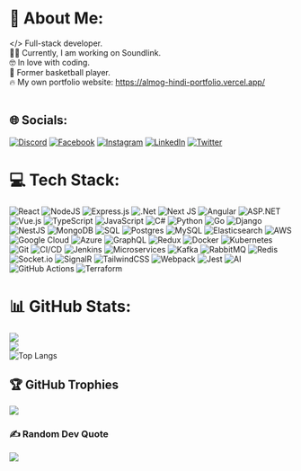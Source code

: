 # 💫 About Me:
 </> Full-stack developer.<br>👨‍💻 Currently, I am working on Soundlink.<br>🤓 In love with coding.<br>🏀 Former basketball player.<br>🔥 My own portfolio website: https://almog-hindi-portfolio.vercel.app/
<br><br>


## 🌐 Socials:
[![Discord](https://img.shields.io/badge/Discord-%237289DA.svg?logo=discord&logoColor=white)](https://discord.gg/https://discord.com/users/407894635143495680) [![Facebook](https://img.shields.io/badge/Facebook-%231877F2.svg?logo=Facebook&logoColor=white)](https://facebook.com/AlmogHindi) [![Instagram](https://img.shields.io/badge/Instagram-%23E4405F.svg?logo=Instagram&logoColor=white)](https://instagram.com/almoghindi) [![LinkedIn](https://img.shields.io/badge/LinkedIn-%230077B5.svg?logo=linkedin&logoColor=white)](https://linkedin.com/in/AlmogHindi) [![Twitter](https://img.shields.io/badge/Twitter-%231DA1F2.svg?logo=Twitter&logoColor=white)](https://twitter.com/almoghindi) 

# 💻 Tech Stack:
![React](https://img.shields.io/badge/react-%2320232a.svg?style=for-the-badge&logo=react&logoColor=%2361DAFB) 
![NodeJS](https://img.shields.io/badge/node.js-6DA55F?style=for-the-badge&logo=node.js&logoColor=white) 
![Express.js](https://img.shields.io/badge/express.js-%23404d59.svg?style=for-the-badge&logo=express&logoColor=%2361DAFB) 
![.Net](https://img.shields.io/badge/.NET-5C2D91?style=for-the-badge&logo=.net&logoColor=white) 
![Next JS](https://img.shields.io/badge/Next-black?style=for-the-badge&logo=next.js&logoColor=white) 
![Angular](https://img.shields.io/badge/angular-%23DD0031.svg?style=for-the-badge&logo=angular&logoColor=white) 
![ASP.NET](https://img.shields.io/badge/ASP.NET-512BD4?style=for-the-badge&logo=.net&logoColor=white)
![Vue.js](https://img.shields.io/badge/Vue.js-4FC08D?style=for-the-badge&logo=vue.js&logoColor=white)
![TypeScript](https://img.shields.io/badge/typescript-%23007ACC.svg?style=for-the-badge&logo=typescript&logoColor=white) 
![JavaScript](https://img.shields.io/badge/javascript-%23323330.svg?style=for-the-badge&logo=javascript&logoColor=%23F7DF1E) 
![C#](https://img.shields.io/badge/c%23-%23239120.svg?style=for-the-badge&logo=c-sharp&logoColor=white) 
![Python](https://img.shields.io/badge/python-3670A0?style=for-the-badge&logo=python&logoColor=ffdd54) 
![Go](https://img.shields.io/badge/Go-00ADD8?style=for-the-badge&logo=go&logoColor=white)
![Django](https://img.shields.io/badge/django-%23092E20.svg?style=for-the-badge&logo=django&logoColor=white) 
![NestJS](https://img.shields.io/badge/NestJS-E0234E?style=for-the-badge&logo=nestjs&logoColor=white)
![MongoDB](https://img.shields.io/badge/MongoDB-%234ea94b.svg?style=for-the-badge&logo=mongodb&logoColor=white) 
![SQL](https://img.shields.io/badge/SQL-F29111?style=for-the-badge&logo=sql&logoColor=white)
![Postgres](https://img.shields.io/badge/postgres-%23316192.svg?style=for-the-badge&logo=postgresql&logoColor=white) 
![MySQL](https://img.shields.io/badge/mysql-%2300f.svg?style=for-the-badge&logo=mysql&logoColor=white) 
![Elasticsearch](https://img.shields.io/badge/Elasticsearch-005571?style=for-the-badge&logo=elasticsearch&logoColor=white)
![AWS](https://img.shields.io/badge/AWS-%23FF9900.svg?style=for-the-badge&logo=amazon-aws&logoColor=white) 
![Google Cloud](https://img.shields.io/badge/Google%20Cloud-%234285F4.svg?style=for-the-badge&logo=google-cloud&logoColor=white) 
![Azure](https://img.shields.io/badge/azure-%230072C6.svg?style=for-the-badge&logo=microsoftazure&logoColor=white) 
![GraphQL](https://img.shields.io/badge/-GraphQL-E10098?style=for-the-badge&logo=graphql&logoColor=white) 
![Redux](https://img.shields.io/badge/redux-%23593d88.svg?style=for-the-badge&logo=redux&logoColor=white) 
![Docker](https://img.shields.io/badge/docker-%230db7ed.svg?style=for-the-badge&logo=docker&logoColor=white) 
![Kubernetes](https://img.shields.io/badge/kubernetes-%23326ce5.svg?style=for-the-badge&logo=kubernetes&logoColor=white) 
![Git](https://img.shields.io/badge/git-%23F05033.svg?style=for-the-badge&logo=git&logoColor=white) 
![CI/CD](https://img.shields.io/badge/CI%2FCD-007ACC?style=for-the-badge&logo=ci%2Fcd&logoColor=white)
![Jenkins](https://img.shields.io/badge/Jenkins-D24939?style=for-the-badge&logo=jenkins&logoColor=white)
![Microservices](https://img.shields.io/badge/Microservices-15A9F1?style=for-the-badge&logo=microservices&logoColor=white)
![Kafka](https://img.shields.io/badge/Kafka-231F20?style=for-the-badge&logo=apache-kafka&logoColor=white)
![RabbitMQ](https://img.shields.io/badge/RabbitMQ-FF6600?style=for-the-badge&logo=rabbitmq&logoColor=white)
![Redis](https://img.shields.io/badge/redis-%23DD0031.svg?style=for-the-badge&logo=redis&logoColor=white) 
![Socket.io](https://img.shields.io/badge/Socket.io-black?style=for-the-badge&logo=socket.io&badgeColor=010101) 
![SignalR](https://img.shields.io/badge/SignalR-5C2D91?style=for-the-badge&logo=signalr&logoColor=white)
![TailwindCSS](https://img.shields.io/badge/tailwindcss-%2338B2AC.svg?style=for-the-badge&logo=tailwind-css&logoColor=white) 
![Webpack](https://img.shields.io/badge/webpack-%238DD6F9.svg?style=for-the-badge&logo=webpack&logoColor=black) 
![Jest](https://img.shields.io/badge/-jest-%23C21325?style=for-the-badge&logo=jest&logoColor=white) 
![AI](https://img.shields.io/badge/AI-0077B6?style=for-the-badge&logo=artificial-intelligence&logoColor=white)
![GitHub Actions](https://img.shields.io/badge/GitHub%20Actions-2088FF?style=for-the-badge&logo=github-actions&logoColor=white)
![Terraform](https://img.shields.io/badge/Terraform-623CE4?style=for-the-badge&logo=terraform&logoColor=white)


# 📊 GitHub Stats:
![](https://github-readme-stats.vercel.app/api?username=almoghindi&theme=dark&hide_border=false&include_all_commits=true&count_private=true)<br/>
![](https://github-readme-streak-stats.herokuapp.com/?user=almoghindi&theme=dark&hide_border=false)<br/>
![Top Langs](https://github-readme-stats.vercel.app/api/top-langs/?username=almoghindi&theme=dark&hide_border=false&include_all_commits=true&count_private=true&layout=compact&hide=scss,sass,EJS,Less,HTML,CSS)

## 🏆 GitHub Trophies
![](https://github-profile-trophy.vercel.app/?username=almoghindi&theme=radical&no-frame=false&no-bg=false&margin-w=4)

### ✍️ Random Dev Quote
![](https://quotes-github-readme.vercel.app/api?type=horizontal&theme=radical)

<!-- Proudly created with GPRM ( https://gprm.itsvg.in ) -->
